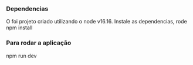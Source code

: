### Dependencias
O foi projeto criado utilizando o node v16.16.
Instale as dependencias, rode
npm install

### Para rodar a aplicação
npm run dev
